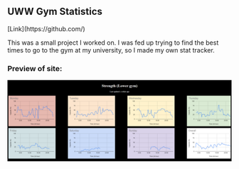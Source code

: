 <h2>UWW Gym Statistics</h2>
[Link](https://github.com/)
<p>This was a small project I worked on. I was fed up trying to find the best times to go to the gym at my university, so I made my own stat tracker.</p>

<h3>Preview of site:</h3>
<img src="gymstats.png"/>
